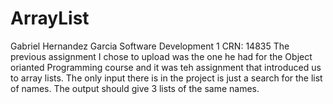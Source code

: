 # ArrayList
Gabriel Hernandez Garcia
Software Development 1
CRN: 14835
The previous assignment I chose to upload was the one he had for the Object orianted Programming course and it was teh assignment that introduced us to array lists.
The only input there is in the project is just a search for the list of names.
The output should give 3 lists of the same names. 
